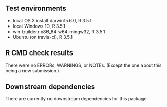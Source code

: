 ## Test environments
* local OS X install darwin15.6.0, R 3.5.1
* local Windows 10, R 3.5.1
* win-builder.r x86_64-w64-mingw32, R 3.5.1
* Ubuntu (on travis-ci), R 3.5.1 

## R CMD check results
There were no ERRORs, WARNINGS, or NOTEs.
(Except the one about this being a new submission.)

## Downstream dependencies
There are currently no downstream dependencies for this package.

